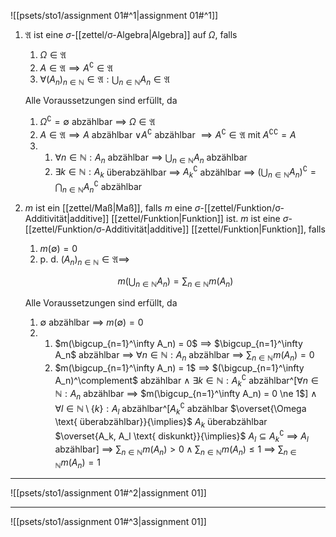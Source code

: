 ![[psets/sto1/assignment 01#^1|assignment 01#^1]]

1. $\mathfrak{A}$ ist eine $\sigma$-[[zettel/σ-Algebra|Algebra]] auf $\Omega$, falls
	1. $\Omega \in \mathfrak{A}$
	2. $A \in \mathfrak{A} \implies A^\complement \in \mathfrak{A}$
	3. $\forall (A_n)_{n \in \mathbb{N}} \in \mathfrak{A}: \bigcup_{n \in \mathbb{N}} A_n \in \mathfrak{A}$
	
	Alle Voraussetzungen sind erfüllt, da
	
	1. $\Omega^\complement = \emptyset$ abzählbar $\implies$ $\Omega \in \mathfrak{A}$
	2. $A \in \mathfrak{A} \implies A$ abzählbar $\lor A^\complement$ abzählbar $\implies A^\complement \in \mathfrak{A}$ mit ${A^\complement}^\complement = A$
	3.  
		1. $\forall n \in \mathbb{N} : A_n$ abzählbar $\implies$ $\bigcup_{n \in \mathbb{N}} A_n$ abzählbar
		2. $\exists k \in \mathbb{N} : A_k$  überabzählbar $\implies$ $A_k^\complement$ abzählbar $\implies$ $( \bigcup_{n \in \mathbb{N}} A_n)^\complement = \bigcap_{n \in \mathbb{N}} A_n^\complement$ abzählbar
2. $m$ ist ein [[zettel/Maß|Maß]], falls $m$ eine $\sigma$-[[zettel/Funktion/σ-Additivität|additive]] [[zettel/Funktion|Funktion]] ist.
	$m$ ist eine $\sigma$-[[zettel/Funktion/σ-Additivität|additive]] [[zettel/Funktion|Funktion]], falls
	1. $m(\emptyset) = 0$
	2. p. d. $(A_n)_{n \in \mathbb{N}} \in \mathfrak{A} \implies$
	
	$$
		m\left( \bigcup_{n \in \mathbb{N}} A_n \right) = \sum_{n \in \mathbb{N}} m(A_n)
	$$
	
	Alle Voraussetzungen sind erfüllt, da
	1. $\emptyset$ abzählbar $\implies$ $m(\emptyset) = 0$
	2. 
		1. $m(\bigcup_{n=1}^\infty A_n) = 0$ $\implies$ $\bigcup_{n=1}^\infty A_n$ abzählbar $\implies$ $\forall n \in \mathbb{N} : A_n$ abzählbar $\implies$ $\sum_{n \in \mathbb{N}} m(A_n) = 0$
		2. $m(\bigcup_{n=1}^\infty A_n) = 1$ $\implies$ $(\bigcup_{n=1}^\infty A_n)^\complement$ abzählbar $\land$ $\exists k \in \mathbb{N} : A_k^\complement$ abzählbar^[$\forall n \in \mathbb{N} : A_n$ abzählbar $\implies$ $m(\bigcup_{n=1}^\infty A_n) = 0 \ne 1$] $\land$ $\forall l \in \mathbb{N} \setminus \{ k \} : A_l$ abzählbar^[$A_k^\complement$ abzählbar $\overset{\Omega \text{ überabzählbar}}{\implies}$ $A_k$ überabzählbar $\overset{A_k, A_l \text{ diskunkt}}{\implies}$ $A_l \subseteq A_k^\complement$ $\implies$ $A_l$ abzählbar] $\implies$ $\sum_{n \in \mathbb{N}} m(A_n) \gt 0 \land \sum_{n \in \mathbb{N}} m(A_n) \le 1$ $\implies$ $\sum_{n \in \mathbb{N}} m(A_n) = 1$

---

![[psets/sto1/assignment 01#^2|assignment 01]]

---

![[psets/sto1/assignment 01#^3|assignment 01]]
